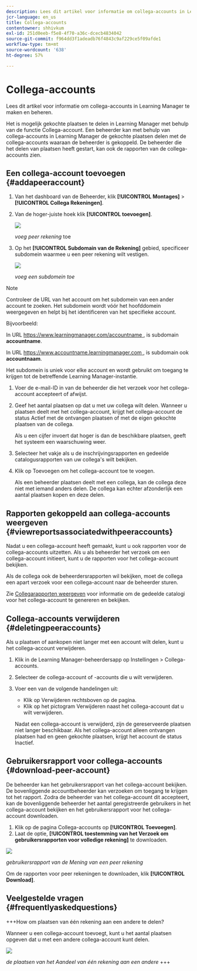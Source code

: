 ```yaml
---
description: Lees dit artikel voor informatie om collega-accounts in Learning Manager te maken en beheren.
jcr-language: en_us
title: Collega-accounts
contentowner: shhivkum
exl-id: 251d0eeb-f5e8-4f70-a36c-dcecb4834042
source-git-commit: f964dd3f1adeadb76f4843c9af229ce5f09afde1
workflow-type: tm+mt
source-wordcount: '638'
ht-degree: 57%

---
```


# Collega-accounts

Lees dit artikel voor informatie om collega-accounts in Learning Manager te maken en beheren.

Het is mogelijk gekochte plaatsen te delen in Learning Manager met behulp van de functie Collega-account. Een beheerder kan met behulp van collega-accounts in Learning Manager de gekochte plaatsen delen met de collega-accounts waaraan de beheerder is gekoppeld. De beheerder die het delen van plaatsen heeft gestart, kan ook de rapporten van de collega-accounts zien.

## Een collega-account toevoegen {#addapeeraccount}

1. Van het dashboard van de Beheerder, klik **[!UICONTROL Montages]** > **[!UICONTROL Collega Rekeningen]**.
1. Van de hoger-juiste hoek klik **[!UICONTROL toevoegen]**.

   ![](assets/peeraccount.png)

   *voeg peer rekening* toe

1. Op het **[!UICONTROL Subdomain van de Rekening]** gebied, specificeer subdomein waarmee u een peer rekening wilt vestigen.

   ![](assets/addpeer.png)

   *voeg een subdomein toe*

>[!NOTE]
>
>Controleer de URL van het account om het subdomein van een ander account te zoeken. Het subdomein wordt vóór het hoofddomein weergegeven en helpt bij het identificeren van het specifieke account.
>
>Bijvoorbeeld:
>
>In URL [ https://www.learningmanager.com/accountname ](https://www.learningmanager.com/accountname), is subdomain **accountname**.
>
>In URL [ https://www.accountname.learningmanager.com ](https://www.accountname.learningmanager.com), is subdomain ook **accountnaam**.
>
>Het subdomein is uniek voor elke account en wordt gebruikt om toegang te krijgen tot de betreffende Learning Manager-instantie.

1. Voer de e-mail-ID in van de beheerder die het verzoek voor het collega-account accepteert of afwijst.
1. Geef het aantal plaatsen op dat u met uw collega wilt delen. Wanneer u plaatsen deelt met het collega-account, krijgt het collega-account de status Actief met de ontvangen plaatsen of met de eigen gekochte plaatsen van de collega.

   Als u een cijfer invoert dat hoger is dan de beschikbare plaatsen, geeft het systeem een waarschuwing weer.

1. Selecteer het vakje als u de inschrijvingsrapporten en gedeelde catalogusrapporten van uw collega&#39;s wilt bekijken.
1. Klik op Toevoegen om het collega-account toe te voegen.

   Als een beheerder plaatsen deelt met een collega, kan de collega deze niet met iemand anders delen. De collega kan echter afzonderlijk een aantal plaatsen kopen en deze delen.

## Rapporten gekoppeld aan collega-accounts weergeven {#viewreportsassociatedwithpeeraccounts}

Nadat u een collega-account heeft gemaakt, kunt u ook rapporten voor de collega-accounts uitzetten. Als u als beheerder het verzoek om een collega-account initieert, kunt u de rapporten voor het collega-account bekijken.

Als de collega ook de beheerdersrapporten wil bekijken, moet de collega een apart verzoek voor een collega-account naar de beheerder sturen.

Zie [Collegarapporten weergeven](reports.md#main-pars_header_894271250) voor informatie om de gedeelde catalogi voor het collega-account te genereren en bekijken.

## Collega-accounts verwijderen {#deletingpeeraccounts}

Als u plaatsen of aankopen niet langer met een account wilt delen, kunt u het collega-account verwijderen.

1. Klik in de Learning Manager-beheerdersapp op Instellingen > Collega-accounts.
1. Selecteer de collega-account of -accounts die u wilt verwijderen.
1. Voer een van de volgende handelingen uit:

   * Klik op Verwijderen rechtsboven op de pagina.
   * Klik op het pictogram Verwijderen naast het collega-account dat u wilt verwijderen.

   Nadat een collega-account is verwijderd, zijn de gereserveerde plaatsen niet langer beschikbaar. Als het collega-account alleen ontvangen plaatsen had en geen gekochte plaatsen, krijgt het account de status Inactief.

## Gebruikersrapport voor collega-accounts {#download-peer-account}

De beheerder kan het gebruikersrapport van het collega-account bekijken. De bovenliggende accountbeheerder kan verzoeken om toegang te krijgen tot het rapport. Zodra de beheerder van het collega-account dit accepteert, kan de bovenliggende beheerder het aantal geregistreerde gebruikers in het collega-account bekijken en het gebruikersrapport voor het collega-account downloaden.

1. Klik op de pagina Collega-accounts op **[!UICONTROL Toevoegen]**.
1. Laat de optie, **[!UICONTROL toestemming van het Verzoek om gebruikersrapporten voor volledige rekening]** te downloaden.

![](assets/image034.png)

*gebruikersrapport van de Mening van een peer rekening*

Om de rapporten voor peer rekeningen te downloaden, klik **[!UICONTROL Download]**.

## Veelgestelde vragen {#frequentlyaskedquestions}

+++How om plaatsen van één rekening aan een andere te delen?

Wanneer u een collega-account toevoegt, kunt u het aantal plaatsen opgeven dat u met een andere collega-account kunt delen.

![](assets/share-seats.png)

*de plaatsen van het Aandeel van één rekening aan een andere*
+++
